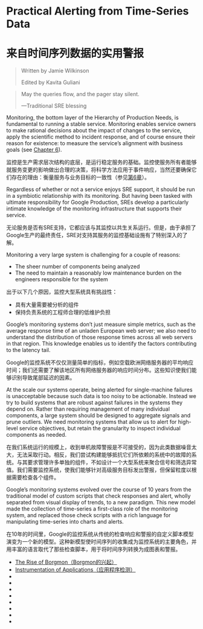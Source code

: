 # **Practical Alerting from Time-Series Data**

# **来自时间序列数据的实用警报**

> Written by Jamie Wilkinson
>
> Edited by Kavita Guliani

> May the queries flow, and the pager stay silent.
>
> —Traditional SRE blessing

Monitoring, the bottom layer of the Hierarchy of Production Needs, is fundamental to running a stable service. Monitoring enables service owners to make rational decisions about the impact of changes to the service, apply the scientific method to incident response, and of course ensure their reason for existence: to measure the service’s alignment with business goals (see [Chapter 6](../../part-2/chapter-06/monitoring_distributed_systems.md)).

监控是生产需求层次结构的底层，是运行稳定服务的基础。监控使服务所有者能够就服务变更的影响做出合理的决策，将科学方法应用于事件响应，当然还要确保它们存在的理由：衡量服务与业务目标的一致性（参见[第6章]((../../part-2/chapter-06/monitoring_distributed_systems.md))）。

Regardless of whether or not a service enjoys SRE support, it should be run in a symbiotic relationship with its monitoring. But having been tasked with ultimate responsibility for Google Production, SREs develop a particularly intimate knowledge of the monitoring infrastructure that supports their service.

无论服务是否有SRE支持，它都应该与其监控以共生关系运行。但是，由于承担了Google生产的最终责任，SRE对支持其服务的监控基础设施有了特别深入的了解。

Monitoring a very large system is challenging for a couple of reasons:

* The sheer number of components being analyzed
* The need to maintain a reasonably low maintenance burden on the engineers responsible for the system

出于以下几个原因，监控大型系统具有挑战性：

* 具有大量需要被分析的组件
* 保持负责系统的工程师合理的低维护负担

Google’s monitoring systems don’t just measure simple metrics, such as the average response time of an unladen European web server; we also need to understand the distribution of those response times across all web servers in that region. This knowledge enables us to identify the factors contributing to the latency tail.

Google的监控系统不仅仅测量简单的指标，例如空载欧洲网络服务器的平均响应时间；我们还需要了解该地区所有网络服务器的响应时间分布。这些知识使我们能够识别导致尾部延迟的因素。

At the scale our systems operate, being alerted for single-machine failures is unacceptable because such data is too noisy to be actionable. Instead we try to build systems that are robust against failures in the systems they depend on. Rather than requiring management of many individual components, a large system should be designed to aggregate signals and prune outliers. We need monitoring systems that allow us to alert for high-level service objectives, but retain the granularity to inspect individual components as needed.

在我们系统运行的规模上，收到单机故障警报是不可接受的，因为此类数据噪音太大，无法采取行动。相反，我们尝试构建能够抵抗它们所依赖的系统中的故障的系统。与其要求管理许多单独的组件，不如设计一个大型系统来聚合信号和筛选异常值。我们需要监控系统，使我们能够针对高级服务目标发出警报，但保留粒度以根据需要检查各个组件。

Google’s monitoring systems evolved over the course of 10 years from the traditional model of custom scripts that check responses and alert, wholly separated from visual display of trends, to a new paradigm. This new model made the collection of time-series a first-class role of the monitoring system, and replaced those check scripts with a rich language for manipulating time-series into charts and alerts.

在10年的时间里，Google的监控系统从传统的检查响应和警报的自定义脚本模型演变为一个新的模型。这种新模型使时间序列的收集成为监控系统的主要角色，并用丰富的语言取代了那些检查脚本，用于将时间序列转换为成图表和警报。

* [The Rise of Borgmon（Borgmon的兴起）](the_rise_of_borgmon.md)
* [Instrumentation of Applications（应用程序检测）](instrumentation_of_applications.md)
* [](collection_of_exported_data.md)
* [](storage_in_the_time-series_arena.md)
* [](rule_evaluation.md)
* [](alerting.md)
* [](sharding_the_monitoring_topology.md)
* [](black-box_monitoring.md)
* [](maintaining_the_configuration.md)
* [](ten_years_on.md)
